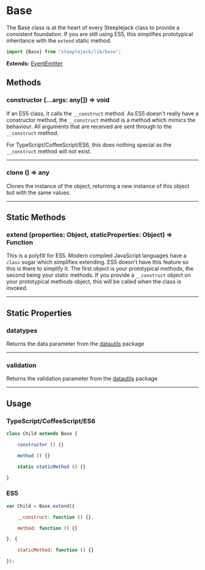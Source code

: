 # Base

The Base class is at the heart of every Steeplejack class to provide a consistent foundation. If you are still using ES5, this simplifies
prototypical inheritance with the `extend` static method.

```javascript
import {Base} from "steeplejack/lib/base";
```

**Extends:** [EventEmitter](https://nodejs.org/api/events.html)

## Methods

### constructor (...args: any[]) => void

If an ES5 class, it calls the `__construct` method. As ES5 doesn't really have a constructor method, the `__construct` method is a method
which mimics the behaviour. All arguments that are received are sent through to the `__construct` method.

For TypeScript/CoffeeScript/ES6, this does nothing special as the `__construct` method will not exist.

---

### clone () => any

Clones the instance of the object, returning a new instance of this object but with the same values.

---

## Static Methods

### extend (properties: Object, staticProperties: Object) => Function

This is a polyfill for ES5. Modern compiled JavaScript languages have a `class` sugar which simplifies extending. ES5 doesn't have this
feature so this is there to simplify it.  The first object is your prototypical methods, the second being your static methods. If you provide
a `__construct` object on your prototypical methods object, this will be called when the class is invoked.

---

## Static Properties

### datatypes

Returns the data parameter from the [datautils](https://github.com/riggerthegeek/datautils-js) package

---

### validation

Returns the validation parameter from the [datautils](https://github.com/riggerthegeek/datautils-js) package

---

## Usage

### TypeScript/CoffeeScript/ES6

```javascript
class Child extends Base {

    constructor () {}

    method () {}

    static staticMethod () {}

}
```

### ES5

```javascript
var Child = Base.extend({

    __construct: function () {},

    method: function () {}

}, {

    staticMethod: function () {}

});
```
